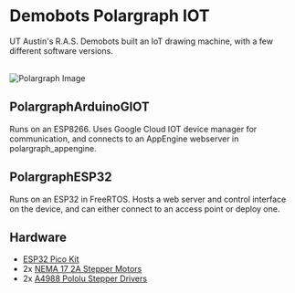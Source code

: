 # Demobots Polargraph IOT 
UT Austin's R.A.S. Demobots built an IoT drawing machine, with a few different software versions.</br>
</br>

![Polargraph Image](img/polargraph.gif)

## PolargraphArduinoGIOT
Runs on an ESP8266. Uses Google Cloud IOT device manager for communication, and connects to an AppEngine webserver in polargraph_appengine.

## PolargraphESP32
Runs on an ESP32 in FreeRTOS. Hosts a web server and control interface on the device, and can either connect to an access point or deploy one.

## Hardware
 * [ESP32 Pico Kit](https://www.mouser.com/ProductDetail/Espressif-Systems/ESP32-PICO-KIT?qs=MLItCLRbWsyoLrlknFRqcQ%3D%3D)
 * 2x [NEMA 17 2A Stepper Motors](https://www.amazon.com/Stepper-Bipolar-4-lead-Connector-Printer/dp/B00PNEQKC0/ref=sr_1_4?ie=UTF8&qid=1517537888&sr=8-4&keywords=nema+17+stepper+motor&refinements=p_72%3A2661618011)
 * 2x [A4988 Pololu Stepper Drivers](https://www.pololu.com/product/1182)
